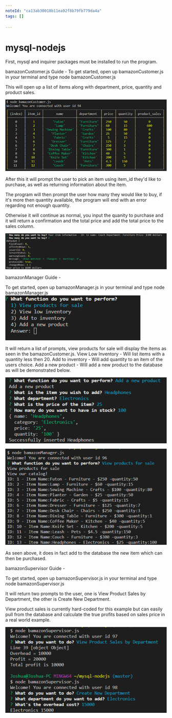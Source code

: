 ```yaml
---
noteId: "ca13ab30018b11ea92f8b79fb779da4a"
tags: []

---
```


# mysql-nodejs
First, mysql and inquirer packages must be installed to run the program.


bamazonCustomer.js Guide -
To get started, open up bamazonCustomer.js in your terminal and type node bamazonCustomer.js

This will open up a list of items along with department, price, quantity and product sales.

![itemlist](./img/list.png) 

After this it will prompt the user to pick an item using item_id they'd like to purchase, as well as returning information about the item.

The program will then prompt the user how many they would like to buy, if it's more then quantity available, the program will end with an error regarding not enough quantity.

Otherwise it will continue as normal, you input the quanity to purchase and it will return a confirmation and the total price and add the total price to the sales column.

![saleConfirmed](./img/confirm.png)




bamazonManager Guide - 

To get started, open up bamazonManager.js in your terminal and type node bamazonManager.js
 ![managerPrompts](./img/managerList.png)

 It will return a list of prompts, view products for sale will display the items as seen in the bamazonCustomer.js.
 View Low Inventory - Will list items with a quantity less then 20.
 Add to inventory - Will add quantity to an item of the users choice.
 Add a new product - Will add a new product to the database as will be demonstrated below.

![addItem](./img/additem.png)

![viewNewItem](./img/viewitems.png)

As seen above, it does in fact add to the database the new item which can then be purchased.



bamazonSupervisor Guide -

To get started, open up bamazonSupervisor.js in your terminal and type node bamazonSupervisor.js

It will return two prompts to the user, one is View Product Sales by Department, the other is Create New Department.

View product sales is currently hard-coded for this example but can easily pull from the database and calculate the true profits based on sales price in a real world example.

![supervisorView](./img/supervisorView.png)